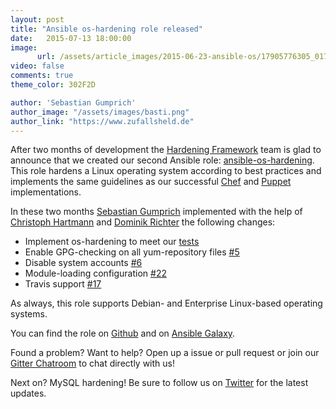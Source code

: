 ```yaml
---
layout: post
title: "Ansible os-hardening role released"
date:   2015-07-13 18:00:00
image:
      url: /assets/article_images/2015-06-23-ansible-os/17905776305_0172f47d95_k.jpg
video: false
comments: true
theme_color: 302F2D

author: 'Sebastian Gumprich'
author_image: "/assets/images/basti.png"
author_link: "https://www.zufallsheld.de"
---
```


After two months of development the [Hardening Framework](http://dev-sec.io/) team is glad to announce that we created our second Ansible role: [ansible-os-hardening](https://github.com/dev-sec/ansible-os-hardening/). This role hardens a Linux operating system according to best practices and implements the same guidelines as our successful [Chef](https://github.com/dev-sec/chef-os-hardening) and [Puppet](https://github.com/dev-sec/puppet-os-hardening) implementations.

In these two months [Sebastian Gumprich](https://www.zufallsheld.de) implemented with the help of [Christoph Hartmann](https://github.com/chris-rock) and [Dominik Richter](https://github.com/arlimus) the following changes:

 * Implement os-hardening to meet our [tests](https://github.com/dev-sec/tests-os-hardening)
 * Enable GPG-checking on all yum-repository files [#5](https://github.com/dev-sec/ansible-os-hardening/pull/5)
 * Disable system accounts [#6](https://github.com/dev-sec/ansible-os-hardening/issues/6)
 * Module-loading configuration [#22](https://github.com/dev-sec/ansible-os-hardening/pull/22)
 * Travis support [#17](https://github.com/dev-sec/ansible-os-hardening/pull/17)
 
As always, this role supports Debian- and Enterprise Linux-based operating systems.

You can find the role on [Github](https://github.com/dev-sec/ansible-os-hardening/) and on [Ansible Galaxy](https://galaxy.ansible.com/list#/roles/4248).

Found a problem? Want to help? Open up a issue or pull request or join our [Gitter Chatroom](https://gitter.im/dev-sec/general) to chat directly with us!

Next on? MySQL hardening! Be sure to follow us on [Twitter](https://twitter.com/hardening_io) for the latest updates.
